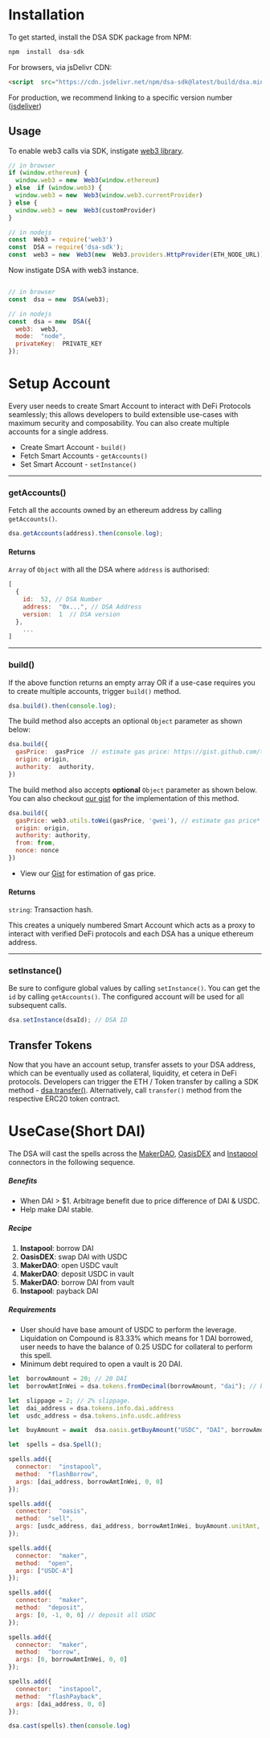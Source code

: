 
# Installation
To get started, install the DSA SDK package from NPM:

```javascript
npm  install  dsa-sdk
```
For browsers, via jsDelivr CDN:
```html
<script  src="https://cdn.jsdelivr.net/npm/dsa-sdk@latest/build/dsa.min.js"></script>
```
For production, we recommend linking to a specific version number ([jsdeliver](https://www.jsdelivr.com/package/npm/dsa-sdk))

## Usage

To enable web3 calls via SDK, instigate [web3 library](https://github.com/ethereum/web3.js/#installation).
```javascript
// in browser
if (window.ethereum) {
  window.web3 = new  Web3(window.ethereum)
} else  if (window.web3) {
  window.web3 = new  Web3(window.web3.currentProvider)
} else {
  window.web3 = new  Web3(customProvider)
}

// in nodejs
const  Web3 = require('web3')
const  DSA = require('dsa-sdk');
const  web3 = new  Web3(new  Web3.providers.HttpProvider(ETH_NODE_URL))
```

 
Now instigate DSA with web3 instance.

```javascript

// in browser
const  dsa = new  DSA(web3);

// in nodejs
const  dsa = new  DSA({
  web3:  web3,
  mode:  "node",
  privateKey:  PRIVATE_KEY
});
```


# Setup Account

Every user needs to create Smart Account to interact with DeFi Protocols seamlessly; this allows developers to build extensible use-cases with maximum security and composability. You can also create multiple accounts for a single address.

- Create Smart Account - `build()`
- Fetch Smart Accounts - `getAccounts()`
- Set Smart Account - `setInstance()`
---

### getAccounts()

Fetch all the accounts owned by an ethereum address by calling `getAccounts()`.

```javascript
dsa.getAccounts(address).then(console.log);
```


  

#### Returns

`Array` of `Object` with all the DSA where `address` is authorised:

```javascript
[
  {
  	id:  52, // DSA Number
  	address:  "0x...", // DSA Address
  	version:  1  // DSA version
  },
	...
]

```
---

### build()

If the above function returns an empty array OR if a use-case requires you to create multiple accounts, trigger `build()` method.

```javascript
dsa.build().then(console.log);
```

The build method also accepts an optional `Object` parameter as shown below:

```javascript
dsa.build({
  gasPrice:  gasPrice  // estimate gas price: https://gist.github.com/thrilok209/8b19dbd8d46b2805ab8bb8973611aea2
  origin: origin,
  authority:  authority,
})
```

The build method also accepts **optional**  `Object` parameter as shown below. You can also checkout [our gist](https://gist.github.com/Sowmayjain/64690959985a1b47715c79f49ac79a34) for the implementation of this method.

```javascript
dsa.build({
  gasPrice: web3.utils.toWei(gasPrice, 'gwei'), // estimate gas price*
  origin: origin,
  authority: authority,
  from: from,
  nonce: nonce
})
```
* View our [Gist](https://gist.github.com/thrilok209/8b19dbd8d46b2805ab8bb8973611aea2) for estimation of gas price.

#### Returns

`string`: Transaction hash.

This creates a uniquely numbered Smart Account which acts as a proxy to interact with verified DeFi protocols and each DSA has a unique ethereum address.

---
### setInstance()

Be sure to configure global values by calling `setInstance()`. You can get the `id` by calling `getAccounts()`. The configured account will be used for all subsequent calls.

```javascript
dsa.setInstance(dsaId); // DSA ID
```


## Transfer Tokens

Now that you have an account setup, transfer assets to your DSA address, which can be eventually used as collateral, liquidity, et cetera in DeFi protocols. Developers can trigger the ETH / Token transfer by calling a SDK method - [dsa.transfer()]([https://docs.instadapp.io/basic/#dsatransfer](https://docs.instadapp.io/basic/#dsatransfer)). Alternatively, call `transfer()` method from the respective ERC20 token contract.

# UseCase(Short DAI)

The DSA will cast the spells across the [MakerDAO](https://docs.instadapp.io/connectors/makerdao/), [OasisDEX](https://docs.instadapp.io/connectors/oasis/) and [Instapool](https://docs.instadapp.io/connectors/instapool/) connectors in the following sequence.

##### Benefits
* When DAI > $1. Arbitrage benefit due to price difference of DAI & USDC.
* Help make DAI stable.

##### Recipe
1.  **Instapool**: borrow DAI
2.  **OasisDEX**: swap DAI with USDC
3.  **MakerDAO**: open USDC vault
4.  **MakerDAO**: deposit USDC in vault
5.  **MakerDAO**: borrow DAI from vault
6.  **Instapool**: payback DAI


##### Requirements
* User should have base amount of USDC to perform the leverage. Liquidation on Compound is 83.33% which means for 1 DAI borrowed, user needs to have the balance of 0.25 USDC for collateral to perform this spell.
* Minimum debt required to open a vault is 20 DAI.

```javascript
let  borrowAmount = 20; // 20 DAI
let  borrowAmtInWei = dsa.tokens.fromDecimal(borrowAmount, "dai"); // borrow flash loan and swap via Oasis

let  slippage = 2; // 2% slippage.
let  dai_address = dsa.tokens.info.dai.address
let  usdc_address = dsa.tokens.info.usdc.address

let  buyAmount = await  dsa.oasis.getBuyAmount("USDC", "DAI", borrowAmount, slippage);

let  spells = dsa.Spell();

spells.add({
  connector:  "instapool",
  method:  "flashBorrow",
  args: [dai_address, borrowAmtInWei, 0, 0]
});

spells.add({
  connector:  "oasis",
  method:  "sell",
  args: [usdc_address, dai_address, borrowAmtInWei, buyAmount.unitAmt, 0, 0]
});

spells.add({
  connector:  "maker",
  method:  "open",
  args: ["USDC-A"]
});

spells.add({
  connector:  "maker",
  method:  "deposit",
  args: [0, -1, 0, 0] // deposit all USDC
});

spells.add({
  connector:  "maker",
  method:  "borrow",
  args: [0, borrowAmtInWei, 0, 0]
});

spells.add({
  connector:  "instapool",
  method:  "flashPayback",
  args: [dai_address, 0, 0]
});

dsa.cast(spells).then(console.log)
```
